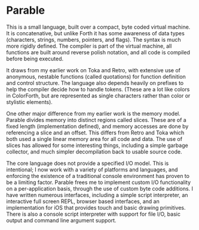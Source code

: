 # Parable

This is a small language, built over a compact, byte coded virtual machine. It is concatenative, but unlike Forth it has some awareness of data types (characters, strings, numbers, pointers, and flags). The syntax is much more rigidly defined. The compiler is part of the virtual machine, all functions are built around reverse polish notation, and all code is compiled before being executed.

It draws from my earlier work on Toka and Retro, with extensive use of anonymous, nestable functions (called quotations) for function definition and  control structure. The language also depends heavily on prefixes to help the compiler decide how to handle tokens. (These are a lot like colors in ColorForth, but are represented as single characters rather than color or stylistic elements).

One other major difference from my earlier work is the memory model. Parable divides memory into distinct regions called slices. These are of a fixed length (implementation defined), and memory accesses are done by referencing a slice and an offset. This differs from Retro and Toka which both used a single linear memory area for all code and data. The use of slices has allowed for some interesting things, including a simple garbage collector, and much simpler decompilation back to usable source code.

The core language does not provide a specified I/O model. This is intentional; I now work with a variety of platforms and languages, and enforcing the existence of a traditional console environment has proven to be a limiting factor. Parable frees me to implement custom I/O functionality on a per-application basis, through the use of custom byte code additions. I have written numerous interfaces, including a simple script interpreter, an interactive full screen REPL, browser based interfaces, and an implementation for iOS that provides touch and basic drawing primitives. There is also a console script interpreter with support for file I/O, basic output and command line argument support.
